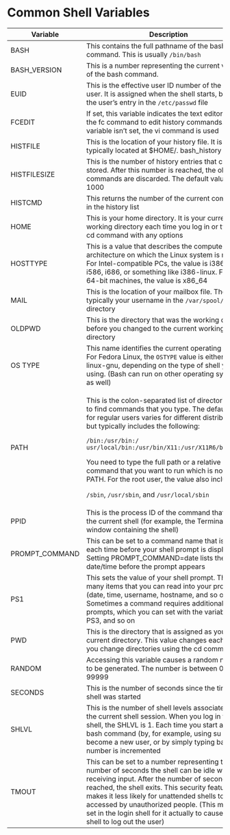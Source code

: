 # Common Shell Variables

| Variable        | Description                                                                                                                                                                                                                                                                                                                                                                                                                                                                                                                                                             |
| --------------- | ----------------------------------------------------------------------------------------------------------------------------------------------------------------------------------------------------------------------------------------------------------------------------------------------------------------------------------------------------------------------------------------------------------------------------------------------------------------------------------------------------------------------------------------------------------------------- |
| BASH            | This contains the full pathname of the bash command. This is usually `/bin/bash`                                                                                                                                                                                                                                                                                                                                                                                                                                                                                        |
| BASH\_VERSION   | This is a number representing the current version of the bash command.                                                                                                                                                                                                                                                                                                                                                                                                                                                                                                  |
| EUID            | This is the effective user ID number of the current user. It is assigned when the shell starts, based on the user’s entry in the `/etc/passwd` file                                                                                                                                                                                                                                                                                                                                                                                                                     |
| FCEDIT          | If set, this variable indicates the text editor used by the fc command to edit history commands. If this variable isn’t set, the vi command is used                                                                                                                                                                                                                                                                                                                                                                                                                     |
| HISTFILE        | This is the location of your history file. It is typically located at $HOME/. bash\_history                                                                                                                                                                                                                                                                                                                                                                                                                                                                             |
| HISTFILESIZE    | This is the number of history entries that can be stored. After this number is reached, the oldest commands are discarded. The default value is 1000                                                                                                                                                                                                                                                                                                                                                                                                                    |
| HISTCMD         | This returns the number of the current command in the history list                                                                                                                                                                                                                                                                                                                                                                                                                                                                                                      |
| HOME            | This is your home directory. It is your current working directory each time you log in or type the cd command with any options                                                                                                                                                                                                                                                                                                                                                                                                                                          |
| HOSTTYPE        | This is a value that describes the computer architecture on which the Linux system is running. For Intel-compatible PCs, the value is i386, i486, i586, i686, or something like i386-linux. For AMD 64-bit machines, the value is x86\_64                                                                                                                                                                                                                                                                                                                               |
| MAIL            | This is the location of your mailbox file. The file is typically your username in the `/var/spool/`mail directory                                                                                                                                                                                                                                                                                                                                                                                                                                                       |
| OLDPWD          | This is the directory that was the working directory before you changed to the current working directory                                                                                                                                                                                                                                                                                                                                                                                                                                                                |
| OS TYPE         | This name identifies the current operating system. For Fedora Linux, the `OSTYPE` value is either linux or linux-gnu, depending on the type of shell you are using. (Bash can run on other operating systems as well)                                                                                                                                                                                                                                                                                                                                                   |
| PATH            | <p>This is the colon-separated list of directories used to find commands that you type. The default value for regular users varies for different distributions but typically includes the following: </p><p></p><p><code>/bin:/usr/bin:/ usr/local/bin:/usr/bin/X11:/usr/X11R6/bin:~/bin</code> </p><p></p><p>You need to type the full path or a relative path to a command that you want to run which is not in your PATH. For the root user, the value also includes: </p><p></p><p><code>/sbin</code>, <code>/usr/sbin</code>, and <code>/usr/local/sbin</code></p> |
| PPID            | This is the process ID of the command that started the current shell (for example, the Terminal window containing the shell)                                                                                                                                                                                                                                                                                                                                                                                                                                            |
| PROMPT\_COMMAND | This can be set to a command name that is run each time before your shell prompt is displayed. Setting PROMPT\_COMMAND=date lists the current date/time before the prompt appears                                                                                                                                                                                                                                                                                                                                                                                       |
| PS1             | This sets the value of your shell prompt. There are many items that you can read into your prompt (date, time, username, hostname, and so on). Sometimes a command requires additional prompts, which you can set with the variables PS2, PS3, and so on                                                                                                                                                                                                                                                                                                                |
| PWD             | This is the directory that is assigned as your current directory. This value changes each time you change directories using the cd command                                                                                                                                                                                                                                                                                                                                                                                                                              |
| RANDOM          | Accessing this variable causes a random number to be generated. The number is between 0 and 99999                                                                                                                                                                                                                                                                                                                                                                                                                                                                       |
| SECONDS         | This is the number of seconds since the time the shell was started                                                                                                                                                                                                                                                                                                                                                                                                                                                                                                      |
| SHLVL           | This is the number of shell levels associated with the current shell session. When you log in to the shell, the SHLVL is 1. Each time you start a new bash command (by, for example, using su to become a new user, or by simply typing bash), this number is incremented                                                                                                                                                                                                                                                                                               |
| TMOUT           | This can be set to a number representing the number of seconds the shell can be idle without receiving input. After the number of seconds is reached, the shell exits. This security feature makes it less likely for unattended shells to be accessed by unauthorized people. (This must be set in the login shell for it actually to cause the shell to log out the user)                                                                                                                                                                                             |

